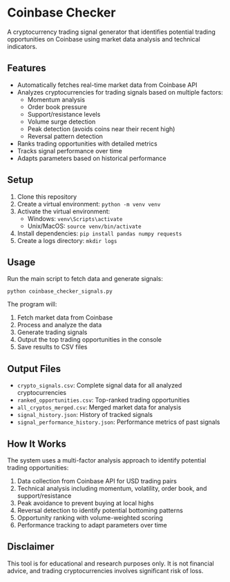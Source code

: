 # Coinbase Checker

A cryptocurrency trading signal generator that identifies potential trading opportunities on Coinbase using market data analysis and technical indicators.

## Features

- Automatically fetches real-time market data from Coinbase API
- Analyzes cryptocurrencies for trading signals based on multiple factors:
  - Momentum analysis
  - Order book pressure
  - Support/resistance levels
  - Volume surge detection
  - Peak detection (avoids coins near their recent high)
  - Reversal pattern detection
- Ranks trading opportunities with detailed metrics
- Tracks signal performance over time
- Adapts parameters based on historical performance

## Setup

1. Clone this repository
2. Create a virtual environment: `python -m venv venv`
3. Activate the virtual environment:
   - Windows: `venv\Scripts\activate`
   - Unix/MacOS: `source venv/bin/activate`
4. Install dependencies: `pip install pandas numpy requests`
5. Create a logs directory: `mkdir logs`

## Usage

Run the main script to fetch data and generate signals:

```
python coinbase_checker_signals.py
```

The program will:
1. Fetch market data from Coinbase
2. Process and analyze the data
3. Generate trading signals
4. Output the top trading opportunities in the console
5. Save results to CSV files

## Output Files

- `crypto_signals.csv`: Complete signal data for all analyzed cryptocurrencies
- `ranked_opportunities.csv`: Top-ranked trading opportunities
- `all_cryptos_merged.csv`: Merged market data for analysis
- `signal_history.json`: History of tracked signals
- `signal_performance_history.json`: Performance metrics of past signals

## How It Works

The system uses a multi-factor analysis approach to identify potential trading opportunities:

1. Data collection from Coinbase API for USD trading pairs
2. Technical analysis including momentum, volatility, order book, and support/resistance
3. Peak avoidance to prevent buying at local highs
4. Reversal detection to identify potential bottoming patterns
5. Opportunity ranking with volume-weighted scoring
6. Performance tracking to adapt parameters over time

## Disclaimer

This tool is for educational and research purposes only. It is not financial advice, and trading cryptocurrencies involves significant risk of loss. 
